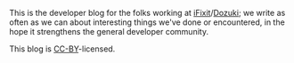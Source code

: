 This is the developer blog for the folks working at [iFixit]/[Dozuki]; we write
as often as we can about interesting things we've done or encountered, in the
hope it strengthens the general developer community.

This blog is [CC-BY]-licensed.

[iFixit]: http://www.ifixit.com
[Dozuki]: http://www.dozuki.com
[CC-BY]: http://creativecommons.org/licenses/by/3.0/deed.en_US


